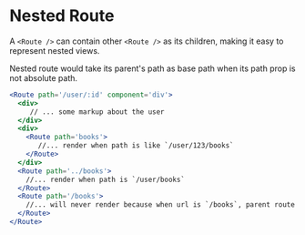 # Nested Route

A `<Route />` can contain other `<Route />` as its children, making it easy to represent nested views.

Nested route would take its parent's path as base path when its path prop is not absolute path.

```jsx
<Route path='/user/:id' component='div'>
  <div>
     // ... some markup about the user
  </div>
  <div>
    <Route path='books'>
       //... render when path is like `/user/123/books`
    </Route>
  </div>
  <Route path='../books'>
    //... render when path is `/user/books`
  </Route>
  <Route path='/books'>
    //... will never render because when url is `/books`, parent route is hidden.
  </Route>
</Route>
```




